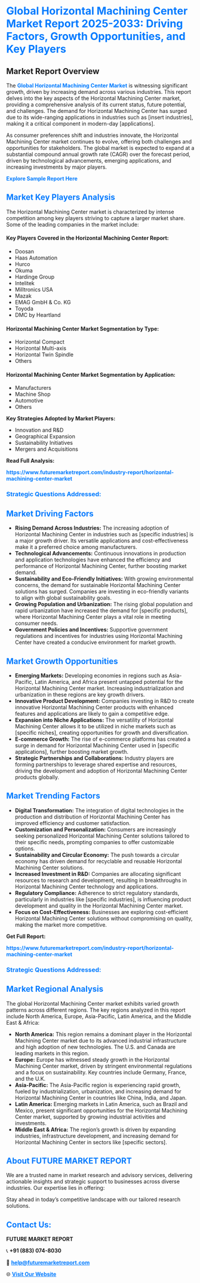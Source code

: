 <h1 style="color: #007BFF;">Global Horizontal Machining Center Market Report 2025-2033: Driving Factors, Growth Opportunities, and Key Players</h1>

<section id="overview">
<h2>Market Report Overview</h2>
<p>The <a href="https://www.futuremarketreport.com/industry-report/horizontal-machining-center-market" style="color: #007BFF; text-decoration: none;"><strong>Global Horizontal Machining Center Market</strong></a> is witnessing significant growth, driven by increasing demand across various industries. This report delves into the key aspects of the Horizontal Machining Center market, providing a comprehensive analysis of its current status, future potential, and challenges. The demand for Horizontal Machining Center has surged due to its wide-ranging applications in industries such as [insert industries], making it a critical component in modern-day [applications].</p>
<p>As consumer preferences shift and industries innovate, the Horizontal Machining Center market continues to evolve, offering both challenges and opportunities for stakeholders. The global market is expected to expand at a substantial compound annual growth rate (CAGR) over the forecast period, driven by technological advancements, emerging applications, and increasing investments by major players.</p>
</section>

<section id="overview">
<p><a href="https://www.futuremarketreport.com/request-sample/reportId=46410" style="color: #007BFF; text-decoration: none;"><strong>Explore Sample Report Here</strong></a></p>
</section>

<section id="key-players">
<h2 style="color: #007BFF;">Market Key Players Analysis</h2>
<p>The Horizontal Machining Center market is characterized by intense competition among key players striving to capture a larger market share. Some of the leading companies in the market include:</p>
<h4>Key Players Covered in the Horizontal Machining Center Report:</h4>
<ul><li>Doosan</li><li>Haas Automation</li><li>Hurco</li><li>Okuma</li><li>Hardinge Group</li><li>Intelitek</li><li>Milltronics USA</li><li>Mazak</li><li>EMAG GmbH &amp; Co. KG</li><li>Toyoda</li><li>DMC by Heartland</li></ul>
<h4>Horizontal Machining Center Market Segmentation by Type:</h4>
<ul><li>Horizontal Compact</li><li>Horizontal Multi-axis</li><li>Horizontal Twin Spindle</li><li>Others</li></ul>

<h4>Horizontal Machining Center Market Segmentation by Application:</h4>
<ul><li>Manufacturers</li><li>Machine Shop</li><li>Automotive</li><li>Others</li></ul>
<p><strong>Key Strategies Adopted by Market Players:</strong></p>
<ul>
<li>Innovation and R&D</li>
<li>Geographical Expansion</li>
<li>Sustainability Initiatives</li>
<li>Mergers and Acquisitions</li>
</ul>
</section>

<section>
<p><strong>Read Full Analysis: </strong></p><a href="https://www.futuremarketreport.com/industry-report/horizontal-machining-center-market" style="color: #007BFF; text-decoration: none;"><strong>https://www.futuremarketreport.com/industry-report/horizontal-machining-center-market</strong></a>
<h3 style="color: #007BFF;">Strategic Questions Addressed:</h3>
</section>

<section id="driving-factors">
<h2 style="color: #007BFF;">Market Driving Factors</h2>
<ul>
<li><strong>Rising Demand Across Industries:</strong> The increasing adoption of Horizontal Machining Center in industries such as [specific industries] is a major growth driver. Its versatile applications and cost-effectiveness make it a preferred choice among manufacturers.</li>
<li><strong>Technological Advancements:</strong> Continuous innovations in production and application technologies have enhanced the efficiency and performance of Horizontal Machining Center, further boosting market demand.</li>
<li><strong>Sustainability and Eco-Friendly Initiatives:</strong> With growing environmental concerns, the demand for sustainable Horizontal Machining Center solutions has surged. Companies are investing in eco-friendly variants to align with global sustainability goals.</li>
<li><strong>Growing Population and Urbanization:</strong> The rising global population and rapid urbanization have increased the demand for [specific products], where Horizontal Machining Center plays a vital role in meeting consumer needs.</li>
<li><strong>Government Policies and Incentives:</strong> Supportive government regulations and incentives for industries using Horizontal Machining Center have created a conducive environment for market growth.</li>
</ul>
</section>

<section id="growth-opportunities">
<h2 style="color: #007BFF;">Market Growth Opportunities</h2>
<ul>
<li><strong>Emerging Markets:</strong> Developing economies in regions such as Asia-Pacific, Latin America, and Africa present untapped potential for the Horizontal Machining Center market. Increasing industrialization and urbanization in these regions are key growth drivers.</li>
<li><strong>Innovative Product Development:</strong> Companies investing in R&D to create innovative Horizontal Machining Center products with enhanced features and applications are likely to gain a competitive edge.</li>
<li><strong>Expansion into Niche Applications:</strong> The versatility of Horizontal Machining Center allows it to be utilized in niche markets such as [specific niches], creating opportunities for growth and diversification.</li>
<li><strong>E-commerce Growth:</strong> The rise of e-commerce platforms has created a surge in demand for Horizontal Machining Center used in [specific applications], further boosting market growth.</li>
<li><strong>Strategic Partnerships and Collaborations:</strong> Industry players are forming partnerships to leverage shared expertise and resources, driving the development and adoption of Horizontal Machining Center products globally.</li>
</ul>
</section>

<section id="trending-factors">
<h2 style="color: #007BFF;">Market Trending Factors</h2>
<ul>
<li><strong>Digital Transformation:</strong> The integration of digital technologies in the production and distribution of Horizontal Machining Center has improved efficiency and customer satisfaction.</li>
<li><strong>Customization and Personalization:</strong> Consumers are increasingly seeking personalized Horizontal Machining Center solutions tailored to their specific needs, prompting companies to offer customizable options.</li>
<li><strong>Sustainability and Circular Economy:</strong> The push towards a circular economy has driven demand for recyclable and reusable Horizontal Machining Center solutions.</li>
<li><strong>Increased Investment in R&D:</strong> Companies are allocating significant resources to research and development, resulting in breakthroughs in Horizontal Machining Center technology and applications.</li>
<li><strong>Regulatory Compliance:</strong> Adherence to strict regulatory standards, particularly in industries like [specific industries], is influencing product development and quality in the Horizontal Machining Center market.</li>
<li><strong>Focus on Cost-Effectiveness:</strong> Businesses are exploring cost-efficient Horizontal Machining Center solutions without compromising on quality, making the market more competitive.</li>
</ul>
</section>

<section>
<p><strong>Get Full Report: </strong></p><a href="https://www.futuremarketreport.com/industry-report/horizontal-machining-center-market" style="color: #007BFF; text-decoration: none;"><strong>https://www.futuremarketreport.com/industry-report/horizontal-machining-center-market</strong></a>
<h3 style="color: #007BFF;">Strategic Questions Addressed:</h3>
</section>


<section id="regional-analysis">
<h2 style="color: #007BFF;">Market Regional Analysis</h2>
<p>The global Horizontal Machining Center market exhibits varied growth patterns across different regions. The key regions analyzed in this report include North America, Europe, Asia-Pacific, Latin America, and the Middle East & Africa:</p>
<ul>
<li><strong>North America:</strong> This region remains a dominant player in the Horizontal Machining Center market due to its advanced industrial infrastructure and high adoption of new technologies. The U.S. and Canada are leading markets in this region.</li>
<li><strong>Europe:</strong> Europe has witnessed steady growth in the Horizontal Machining Center market, driven by stringent environmental regulations and a focus on sustainability. Key countries include Germany, France, and the U.K.</li>
<li><strong>Asia-Pacific:</strong> The Asia-Pacific region is experiencing rapid growth, fueled by industrialization, urbanization, and increasing demand for Horizontal Machining Center in countries like China, India, and Japan.</li>
<li><strong>Latin America:</strong> Emerging markets in Latin America, such as Brazil and Mexico, present significant opportunities for the Horizontal Machining Center market, supported by growing industrial activities and investments.</li>
<li><strong>Middle East & Africa:</strong> The region’s growth is driven by expanding industries, infrastructure development, and increasing demand for Horizontal Machining Center in sectors like [specific sectors].</li>
</ul>
</section>

<footer>
<h2 style="color: #007BFF;">About FUTURE MARKET REPORT</h2>
<p>We are a trusted name in market research and advisory services, delivering actionable insights and strategic support to businesses across diverse industries. Our expertise lies in offering:</p>

<p>Stay ahead in today’s competitive landscape with our tailored research solutions.</p>

<h2 style="color: #007BFF;">Contact Us:</h2>
<p><strong>FUTURE MARKET REPORT</strong></p>
<p>📞 <strong>+91 (883) 074-8030</strong></p>
<p>📧 <strong><a href="mailto:help@futuremarketreport.com" style="color: #007BFF;">help@futuremarketreport.com</a></strong></p>
<p>🌐 <strong><a href="https://www.futuremarketreport.com/" style="color: #007BFF;">Visit Our Website</a></strong></p>
</footer>